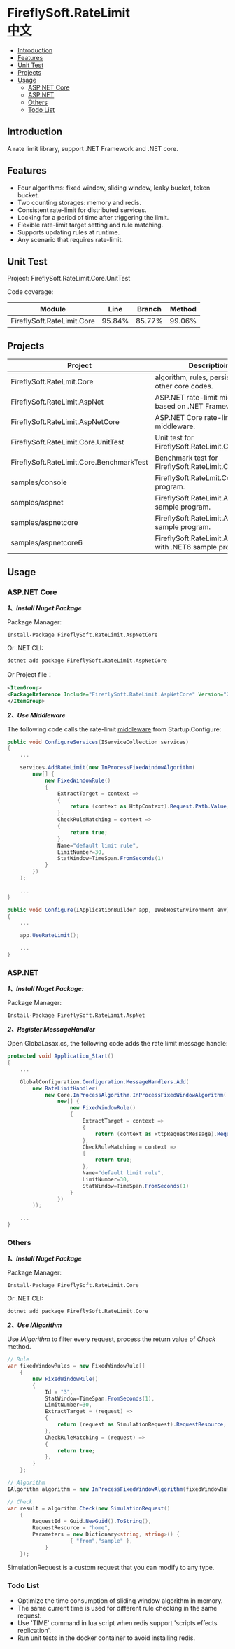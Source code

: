 # FireflySoft.RateLimit　　　　　　　　　　　　　　　　　　[中文](https://github.com/bosima/FireflySoft.RateLimit/blob/master/README.zh-CN.md)

- [Introduction](#introduction)
- [Features](#features)
- [Unit Test](#unit-test)
- [Projects](#projects)
- [Usage](#usage)
  - [ASP.NET Core](#aspnet-core)
  - [ASP.NET](#aspnet)
  - [Others](#others)
  - [Todo List](#todo-list)

## Introduction
A rate limit library, support .NET Framework and .NET core.

## Features
* Four algorithms: fixed window, sliding window, leaky bucket, token bucket.
* Two counting storages: memory and redis.
* Consistent rate-limit for distributed services.
* Locking for a period of time after triggering the limit.
* Flexible rate-limit target setting and rule matching.
* Supports updating rules at runtime.
* Any scenario that requires rate-limit.

## Unit Test
Project: FireflySoft.RateLimit.Core.UnitTest

Code coverage:

| Module                     | Line   | Branch | Method |
| -------------------------- | ------ | ------ | ------ |
| FireflySoft.RateLimit.Core | 95.84% | 85.77% | 99.06% |

## Projects
| Project                                  | Descriptioin                                           |
| ---------------------------------------- | ------------------------------------------------------ |
| FireflySoft.RateLmit.Core                | algorithm, rules, persistence and other core codes.    |
| FireflySoft.RateLimit.AspNet             | ASP.NET rate-limit middleware based on .NET Framework. |
| FireflySoft.RateLimit.AspNetCore         | ASP.NET Core rate-limit middleware.                    |
| FireflySoft.RateLimit.Core.UnitTest      | Unit test for FireflySoft.RateLimit.Core.              |
| FireflySoft.RateLimit.Core.BenchmarkTest | Benchmark test for FireflySoft.RateLimit.Core.         |
| samples/console                          | FireflySoft.RateLmit.Core sample program.              |
| samples/aspnet                           | FireflySoft.RateLimit.AspNet sample program.          |
| samples/aspnetcore                       | FireflySoft.RateLimit.AspNetCore sample program.      |
| samples/aspnetcore6                | FireflySoft.RateLimit.AspNetCore with .NET6 sample program. |
## Usage

### ASP.NET Core

***1、Install Nuget Package***

Package Manager:

```shell
Install-Package FireflySoft.RateLimit.AspNetCore
```

Or .NET CLI:

```shell
dotnet add package FireflySoft.RateLimit.AspNetCore
```

Or Project file：
```xml
<ItemGroup>
<PackageReference Include="FireflySoft.RateLimit.AspNetCore" Version="2.*" />
</ItemGroup>
```

***2、Use Middleware***

The following code calls the rate-limit [middleware](https://docs.microsoft.com/en-us/aspnet/core/fundamentals/middleware/?view=aspnetcore-3.1) from Startup.Configure:

```csharp
public void ConfigureServices(IServiceCollection services)
{
    ...

    services.AddRateLimit(new InProcessFixedWindowAlgorithm(
        new[] {
            new FixedWindowRule()
            {
                ExtractTarget = context =>
                {
                    return (context as HttpContext).Request.Path.Value;
                },
                CheckRuleMatching = context =>
                {
                    return true;
                },
                Name="default limit rule",
                LimitNumber=30,
                StatWindow=TimeSpan.FromSeconds(1)
            }
        })
    );

    ...
}

public void Configure(IApplicationBuilder app, IWebHostEnvironment env)
{
    ...

    app.UseRateLimit();

    ...
}
```

### ASP.NET

***1、Install Nuget Package:***

Package Manager:

```shell
Install-Package FireflySoft.RateLimit.AspNet
```

***2、Register MessageHandler***

Open Global.asax.cs, the following code adds the rate limit message handle:

```csharp
protected void Application_Start()
{
    ...

    GlobalConfiguration.Configuration.MessageHandlers.Add(
        new RateLimitHandler(
            new Core.InProcessAlgorithm.InProcessFixedWindowAlgorithm(
                new[] {
                    new FixedWindowRule()
                    {
                        ExtractTarget = context =>
                        {
                            return (context as HttpRequestMessage).RequestUri.AbsolutePath;
                        },
                        CheckRuleMatching = context =>
                        {
                            return true;
                        },
                        Name="default limit rule",
                        LimitNumber=30,
                        StatWindow=TimeSpan.FromSeconds(1)
                    }
                })
        ));

    ...
}
```

### Others

***1、Install Nuget Package***

Package Manager:

```shell
Install-Package FireflySoft.RateLimit.Core
```

Or .NET CLI:

```shell
dotnet add package FireflySoft.RateLimit.Core
```

***2、Use IAlgorithm***

Use *IAlgorithm* to filter every request, process the return value of *Check* method.

```csharp
// Rule
var fixedWindowRules = new FixedWindowRule[]
    {
        new FixedWindowRule()
        {
            Id = "3",
            StatWindow=TimeSpan.FromSeconds(1),
            LimitNumber=30,
            ExtractTarget = (request) =>
            {
                return (request as SimulationRequest).RequestResource;
            },
            CheckRuleMatching = (request) =>
            {
                return true;
            },
        }
    };

// Algorithm
IAlgorithm algorithm = new InProcessFixedWindowAlgorithm(fixedWindowRules);

// Check
var result = algorithm.Check(new SimulationRequest()
    {
        RequestId = Guid.NewGuid().ToString(),
        RequestResource = "home",
        Parameters = new Dictionary<string, string>() {
                    { "from","sample" },
            }
    });
```

SimulationRequest is a custom request that you can modify to any type.

### Todo List
* Optimize the time consumption of sliding window algorithm in memory.
* The same current time is used for different rule checking in the same request. 
* Use 'TIME' command in lua script when redis support 'scripts effects replication'.
* Run unit tests in the docker container to avoid installing redis.
